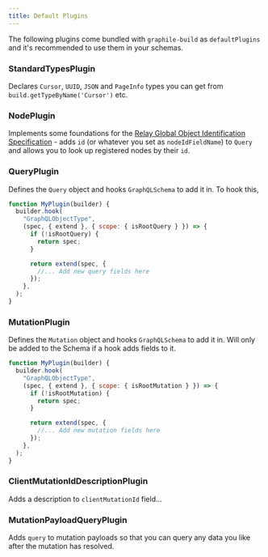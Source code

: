 ```yaml
---
title: Default Plugins
---
```


The following plugins come bundled with `graphile-build` as `defaultPlugins` and
it's recommended to use them in your schemas.

### StandardTypesPlugin

Declares `Cursor`, `UUID`, `JSON` and `PageInfo` types you can get from
`build.getTypeByName('Cursor')` etc.

### NodePlugin

Implements some foundations for the
[Relay Global Object Identification Specification](https://facebook.github.io/relay/graphql/objectidentification.htm) -
adds `id` (or whatever you set as `nodeIdFieldName`) to `Query` and allows you
to look up registered nodes by their `id`.

<!-- TODO: document how! -->

### QueryPlugin

Defines the `Query` object and hooks `GraphQLSchema` to add it in. To hook this,

```js
function MyPlugin(builder) {
  builder.hook(
    "GraphQLObjectType",
    (spec, { extend }, { scope: { isRootQuery } }) => {
      if (!isRootQuery) {
        return spec;
      }

      return extend(spec, {
        //... Add new query fields here
      });
    },
  );
}
```

### MutationPlugin

Defines the `Mutation` object and hooks `GraphQLSchema` to add it in. Will only
be added to the Schema if a hook adds fields to it.

```js
function MyPlugin(builder) {
  builder.hook(
    "GraphQLObjectType",
    (spec, { extend }, { scope: { isRootMutation } }) => {
      if (!isRootMutation) {
        return spec;
      }

      return extend(spec, {
        //... Add new mutation fields here
      });
    },
  );
}
```

### ClientMutationIdDescriptionPlugin

Adds a description to `clientMutationId` field...

### MutationPayloadQueryPlugin

Adds `query` to mutation payloads so that you can query any data you like after
the mutation has resolved.
